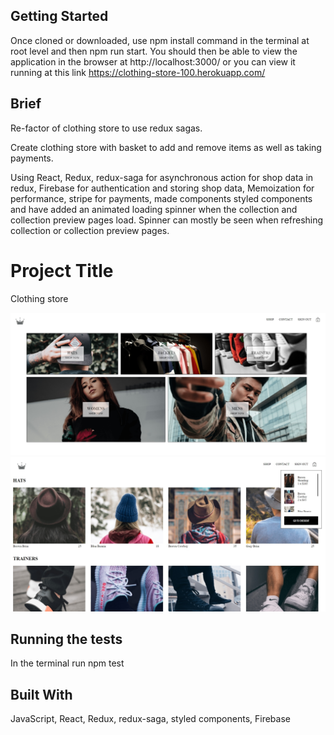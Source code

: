## Getting Started

Once cloned or downloaded, use npm install command in the terminal at root level and then npm run start. You should then be able to view the application in the browser at http://localhost:3000/ or you can view it running at this link https://clothing-store-100.herokuapp.com/

## Brief

Re-factor of clothing store to use redux sagas.

Create clothing store with basket to add and remove items as well as taking payments.

Using React, Redux, redux-saga for asynchronous action for shop data in redux, Firebase for authentication and storing shop data, Memoization for performance, stripe for payments, made components styled components and have added an animated loading spinner when the collection and collection preview pages load. Spinner can mostly be seen when refreshing collection or collection preview pages.

# Project Title

Clothing store


<img src="public/images/clothing-store.png">


<img src="public/images/clothing-store2.png">

## Running the tests

In the terminal run npm test


## Built With

JavaScript, React, Redux, redux-saga, styled components, Firebase
